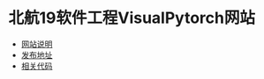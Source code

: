 # 北航19软件工程VisualPytorch网站

- [网站说明](北航19软件工程VisualPytorch网站.md)
- [发布地址](<http://114.115.151.39/>)
- [相关代码](<https://github.com/16061027/VisualPytorch>)

